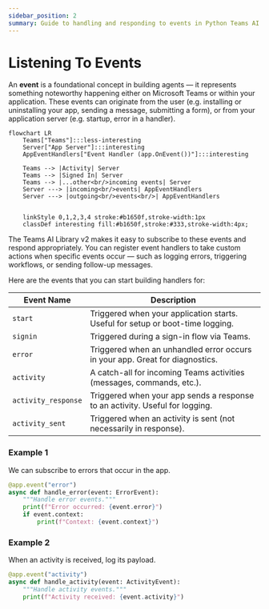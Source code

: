 ```yaml
---
sidebar_position: 2
summary: Guide to handling and responding to events in Python Teams AI applications, including user and server-originated events.
---
```


# Listening To Events

An **event** is a foundational concept in building agents — it represents something noteworthy happening either on Microsoft Teams or within your application. These events can originate from the user (e.g. installing or uninstalling your app, sending a message, submitting a form), or from your application server (e.g. startup, error in a handler).

```mermaid
flowchart LR
    Teams["Teams"]:::less-interesting
    Server["App Server"]:::interesting
    AppEventHandlers["Event Handler (app.OnEvent())"]:::interesting

    Teams --> |Activity| Server
    Teams --> |Signed In| Server
    Teams --> |...other<br/>incoming events| Server
    Server ---> |incoming<br/>events| AppEventHandlers
    Server ---> |outgoing<br/>events<br/>| AppEventHandlers


    linkStyle 0,1,2,3,4 stroke:#b1650f,stroke-width:1px
    classDef interesting fill:#b1650f,stroke:#333,stroke-width:4px;
```

The Teams AI Library v2 makes it easy to subscribe to these events and respond appropriately. You can register event handlers to take custom actions when specific events occur — such as logging errors, triggering workflows, or sending follow-up messages.

Here are the events that you can start building handlers for:

| **Event Name**      | **Description**                                                                |
| ------------------- | ------------------------------------------------------------------------------ |
| `start`             | Triggered when your application starts. Useful for setup or boot-time logging. |
| `signin`            | Triggered during a sign-in flow via Teams.                                     |
| `error`             | Triggered when an unhandled error occurs in your app. Great for diagnostics.   |
| `activity`          | A catch-all for incoming Teams activities (messages, commands, etc.).          |
| `activity_response` | Triggered when your app sends a response to an activity. Useful for logging.   |
| `activity_sent`     | Triggered when an activity is sent (not necessarily in response).              |

### Example 1

We can subscribe to errors that occur in the app.

```python
@app.event("error")
async def handle_error(event: ErrorEvent):
    """Handle error events."""
    print(f"Error occurred: {event.error}")
    if event.context:
        print(f"Context: {event.context}")
```

### Example 2

When an activity is received, log its payload.

```python
@app.event("activity")
async def handle_activity(event: ActivityEvent):
    """Handle activity events."""
    print(f"Activity received: {event.activity}")
```
